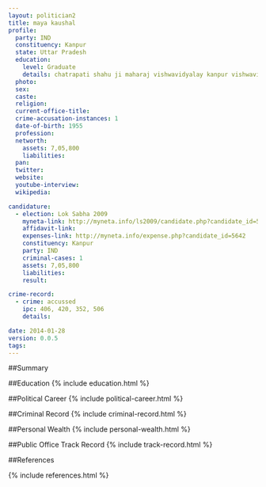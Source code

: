 ```yaml
---
layout: politician2
title: maya kaushal
profile: 
  party: IND
  constituency: Kanpur
  state: Uttar Pradesh
  education: 
    level: Graduate
    details: chatrapati shahu ji maharaj vishwavidyalay kanpur vishwavidyalay in the year 1993
  photo: 
  sex: 
  caste: 
  religion: 
  current-office-title: 
  crime-accusation-instances: 1
  date-of-birth: 1955
  profession: 
  networth: 
    assets: 7,05,800
    liabilities: 
  pan: 
  twitter: 
  website: 
  youtube-interview: 
  wikipedia: 

candidature: 
  - election: Lok Sabha 2009
    myneta-link: http://myneta.info/ls2009/candidate.php?candidate_id=5642
    affidavit-link: 
    expenses-link: http://myneta.info/expense.php?candidate_id=5642
    constituency: Kanpur 
    party: IND
    criminal-cases: 1
    assets: 7,05,800
    liabilities: 
    result:  

crime-record: 
  - crime: accussed
    ipc: 406, 420, 352, 506
    details:  

date: 2014-01-28
version: 0.0.5
tags: 
---
```

##Summary


##Education
{% include education.html %}


##Political Career
{% include political-career.html %}


##Criminal Record
{% include criminal-record.html %}


##Personal Wealth
{% include personal-wealth.html %}


##Public Office Track Record
{% include track-record.html %}


##References


{% include references.html %}